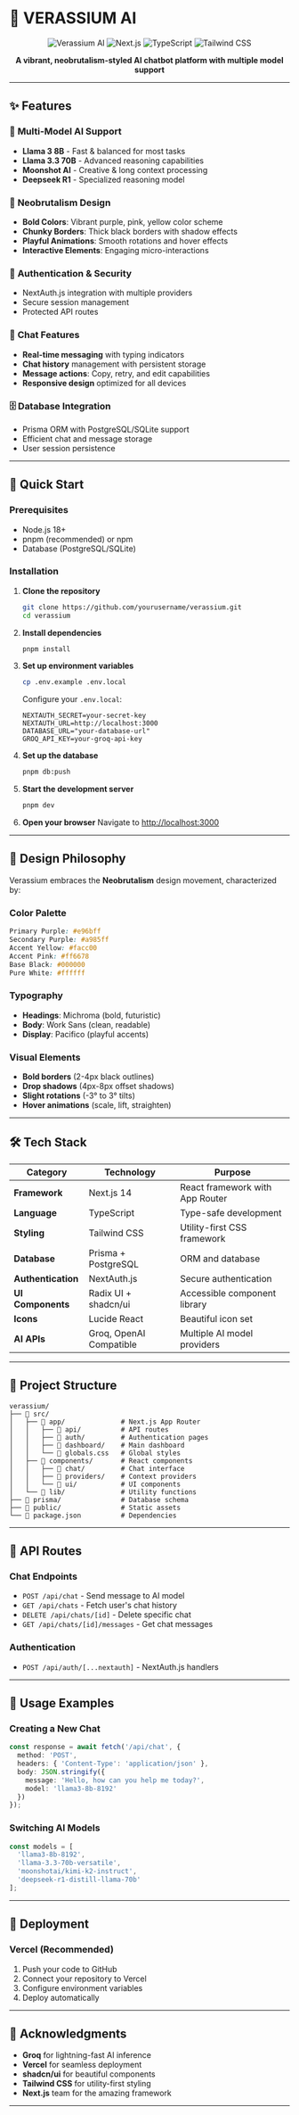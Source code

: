 # 🚀 VERASSIUM AI

<div align="center">

![Verassium AI](https://img.shields.io/badge/Verassium-AI%20Chatbot-e96bff?style=for-the-badge&logo=robot&logoColor=white)
![Next.js](https://img.shields.io/badge/Next.js-14.0-black?style=for-the-badge&logo=next.js&logoColor=white)
![TypeScript](https://img.shields.io/badge/TypeScript-5.0-blue?style=for-the-badge&logo=typescript&logoColor=white)
![Tailwind CSS](https://img.shields.io/badge/Tailwind-CSS-38B2AC?style=for-the-badge&logo=tailwind-css&logoColor=white)

**A vibrant, neobrutalism-styled AI chatbot platform with multiple model support**



</div>

---

## ✨ Features

### 🤖 **Multi-Model AI Support**
- **Llama 3 8B** - Fast & balanced for most tasks
- **Llama 3.3 70B** - Advanced reasoning capabilities  
- **Moonshot AI** - Creative & long context processing
- **Deepseek R1** - Specialized reasoning model

### 🎨 **Neobrutalism Design**
- **Bold Colors**: Vibrant purple, pink, yellow color scheme
- **Chunky Borders**: Thick black borders with shadow effects
- **Playful Animations**: Smooth rotations and hover effects
- **Interactive Elements**: Engaging micro-interactions

### 🔐 **Authentication & Security**
- NextAuth.js integration with multiple providers
- Secure session management
- Protected API routes

### 💬 **Chat Features**
- **Real-time messaging** with typing indicators
- **Chat history** management with persistent storage
- **Message actions**: Copy, retry, and edit capabilities
- **Responsive design** optimized for all devices

### 🗄️ **Database Integration**
- Prisma ORM with PostgreSQL/SQLite support
- Efficient chat and message storage
- User session persistence

---

## 🚀 Quick Start

### Prerequisites
- Node.js 18+ 
- pnpm (recommended) or npm
- Database (PostgreSQL/SQLite)

### Installation

1. **Clone the repository**
   ```bash
   git clone https://github.com/yourusername/verassium.git
   cd verassium
   ```

2. **Install dependencies**
   ```bash
   pnpm install
   ```

3. **Set up environment variables**
   ```bash
   cp .env.example .env.local
   ```
   
   Configure your `.env.local`:
   ```env
   NEXTAUTH_SECRET=your-secret-key
   NEXTAUTH_URL=http://localhost:3000
   DATABASE_URL="your-database-url"
   GROQ_API_KEY=your-groq-api-key
   ```

4. **Set up the database**
   ```bash
   pnpm db:push
   ```

5. **Start the development server**
   ```bash
   pnpm dev
   ```

6. **Open your browser**
   Navigate to [http://localhost:3000](http://localhost:3000)

---

## 🎨 Design Philosophy

Verassium embraces the **Neobrutalism** design movement, characterized by:

### Color Palette
```css
Primary Purple: #e96bff
Secondary Purple: #a985ff  
Accent Yellow: #facc00
Accent Pink: #ff6678
Base Black: #000000
Pure White: #ffffff
```

### Typography
- **Headings**: Michroma (bold, futuristic)
- **Body**: Work Sans (clean, readable)
- **Display**: Pacifico (playful accents)

### Visual Elements
- **Bold borders** (2-4px black outlines)
- **Drop shadows** (4px-8px offset shadows)
- **Slight rotations** (-3° to 3° tilts)
- **Hover animations** (scale, lift, straighten)

---

## 🛠️ Tech Stack

| Category | Technology | Purpose |
|----------|------------|---------|
| **Framework** | Next.js 14 | React framework with App Router |
| **Language** | TypeScript | Type-safe development |
| **Styling** | Tailwind CSS | Utility-first CSS framework |
| **Database** | Prisma + PostgreSQL | ORM and database |
| **Authentication** | NextAuth.js | Secure authentication |
| **UI Components** | Radix UI + shadcn/ui | Accessible component library |
| **Icons** | Lucide React | Beautiful icon set |
| **AI APIs** | Groq, OpenAI Compatible | Multiple AI model providers |

---

## 📁 Project Structure

```
verassium/
├── 📁 src/
│   ├── 📁 app/              # Next.js App Router
│   │   ├── 📁 api/          # API routes
│   │   ├── 📁 auth/         # Authentication pages
│   │   ├── 📁 dashboard/    # Main dashboard
│   │   └── 📄 globals.css   # Global styles
│   ├── 📁 components/       # React components
│   │   ├── 📁 chat/         # Chat interface
│   │   ├── 📁 providers/    # Context providers
│   │   └── 📁 ui/           # UI components
│   └── 📁 lib/              # Utility functions
├── 📁 prisma/               # Database schema
├── 📁 public/               # Static assets
└── 📄 package.json          # Dependencies
```

---

## 🔧 API Routes

### Chat Endpoints
- `POST /api/chat` - Send message to AI model
- `GET /api/chats` - Fetch user's chat history
- `DELETE /api/chats/[id]` - Delete specific chat
- `GET /api/chats/[id]/messages` - Get chat messages

### Authentication
- `POST /api/auth/[...nextauth]` - NextAuth.js handlers

---

## 🎯 Usage Examples

### Creating a New Chat
```typescript
const response = await fetch('/api/chat', {
  method: 'POST',
  headers: { 'Content-Type': 'application/json' },
  body: JSON.stringify({
    message: 'Hello, how can you help me today?',
    model: 'llama3-8b-8192'
  })
});
```

### Switching AI Models
```typescript
const models = [
  'llama3-8b-8192',
  'llama-3.3-70b-versatile', 
  'moonshotai/kimi-k2-instruct',
  'deepseek-r1-distill-llama-70b'
];
```

---

## 🚀 Deployment

### Vercel (Recommended)
1. Push your code to GitHub
2. Connect your repository to Vercel
3. Configure environment variables
4. Deploy automatically


---


## 🙏 Acknowledgments

- **Groq** for lightning-fast AI inference
- **Vercel** for seamless deployment
- **shadcn/ui** for beautiful components
- **Tailwind CSS** for utility-first styling
- **Next.js** team for the amazing framework

---
